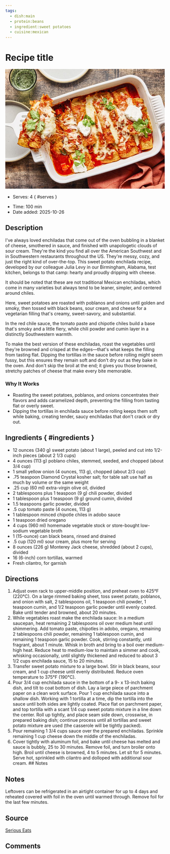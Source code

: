 ```yaml
---
tags:
  - dish:main
  - protein:beans
  - ingredient:sweet potatoes
  - cuisine:mexican
---
```

<!-- Tags can have colon, but no space around it -->

# Recipe title

![Recipe picture](../images/20251016-SEA-20250922-SEA-SweetPotatoEnchiladas-MorganHuntWard-01-0a493acf357348fba7b835633bc75171.jpg)

<!-- Serves has to be a single number, no dashes, but text is allowed after the
number (e.g., 24 cookies) -->
- Serves: 4
{ #serves }
<!-- Time is not parsed, so anything can be input here, and additional
values can be added (e.g., "active time", "cooking time", etc) -->
- Time: 100 min
- Date added: 2025-10-26

## Description
I've always loved enchiladas that come out of the oven bubbling in a blanket of cheese, smothered in sauce, and finished with unapologetic clouds of sour cream. They're the kind you find all over the American Southwest and in Southwestern restaurants throughout the US. They're messy, cozy, and just the right kind of over-the-top. This sweet potato enchilada recipe, developed by our colleague Julia Levy in our Birmingham, Alabama, test kitchen, belongs to that camp: hearty and proudly dripping with cheese.

It should be noted that these are not traditional Mexican enchiladas, which come in many varieties but always tend to be leaner, simpler, and centered around chiles.

Here, sweet potatoes are roasted with poblanos and onions until golden and smoky, then tossed with black beans, sour cream, and cheese for a vegetarian filling that's creamy, sweet-savory, and substantial. 

In the red chile sauce, the tomato paste and chipotle chiles build a base that's smoky and a little fiery, while chili powder and cumin layer in a distinctly Southwestern warmth. 

To make the best version of these enchiladas, roast the vegetables until they're browned and crisped at the edges—that's what keeps the filling from tasting flat. Dipping the tortillas in the sauce before rolling might seem fussy, but this ensures they remain soft and don't dry out as they bake in the oven. And don't skip the broil at the end; it gives you those browned, stretchy patches of cheese that make every bite memorable. 
### Why It Works

- Roasting the sweet potatoes, poblanos, and onions concentrates their flavors and adds caramelized depth, preventing the filling from tasting flat or overly sweet.
- Dipping the tortillas in enchilada sauce before rolling keeps them soft while baking, creating tender, saucy enchiladas that don't crack or dry out.

## Ingredients { #ingredients }

<!-- Decimals are allowed, fractions are not. For ranges, use only a single dash
and no spaces between the numbers. -->

- 12 ounces (340 g) sweet potato (about 1 large), peeled and cut into 1/2-inch pieces (about 2 1/3 cups)
- 4 ounces (113 g) poblano chiles, stemmed, seeded, and chopped (about 3/4 cup)
- 1 small yellow onion (4 ounces, 113 g), chopped (about 2/3 cup)
- .75 teaspoon Diamond Crystal kosher salt; for table salt use half as much by volume or the same weight
- .25 cup (60 ml) extra-virgin olive oil, divided
- 2 tablespoons plus 1 teaspoon (9 g) chili powder, divided
- 1 tablespoon plus 1 teaspoon (9 g) ground cumin, divided
- 1.5 teaspoons garlic powder, divided
- .5 cup tomato paste (4 ounces, 113 g)
- 1 tablespoon minced chipotle chiles in adobo sauce 
- 1 teaspoon dried oregano
- 4 cups (960 ml) homemade vegetable stock or store-bought low-sodium vegetable broth
- 1 (15-ounce) can black beans, rinsed and drained
- .5 cup (120 ml) sour cream, plus more for serving
- 8 ounces (226 g) Monterey Jack cheese, shredded (about 2 cups), divided
- 16 (6-inch) corn tortillas, warmed
- Fresh cilantro, for garnish


## Directions

<!-- If you have a direction that refers to a number of some ingredient, wrap
the number in asterisks and add `{.ingredient-num}` afterwards. For example,
write `Add 2 Tbsp oil to pan` as `Add *2*{.ingredient-num} to pan`. This allows
us to properly change the number when changing the serves value. -->

1. Adjust oven rack to upper-middle position, and preheat oven to 425°F (220°C). On a large rimmed baking sheet, toss sweet potato, poblanos, and onion with salt, 2 tablespoons oil, 1 teaspoon chili powder, 1 teaspoon cumin, and 1/2 teaspoon garlic powder until evenly coated. Bake until tender and browned, about 20 minutes.
2. While vegetables roast make the enchilada sauce: In a medium saucepan, heat remaining 2 tablespoons oil over medium heat until shimmering. Add tomato paste, chipotles in adobo, oregano, remaining 2 tablespoons chili powder, remaining 1 tablespoon cumin, and remaining 1 teaspoon garlic powder. Cook, stirring constantly, until fragrant, about 1 minute. Whisk in broth and bring to a boil over medium-high heat. Reduce heat to medium-low to maintain a simmer and cook, whisking occasionally, until slightly thickened and reduced to about 3 1/2 cups enchilada sauce, 15 to 20 minutes.
3. Transfer sweet potato mixture to a large bowl. Stir in black beans, sour cream, and 1 cup cheese until evenly distributed. Reduce oven temperature to 375°F (190°C). 
4. Pour 3/4 cup enchilada sauce in the bottom of a 9- x 13-inch baking dish, and tilt to coat bottom of dish. Lay a large piece of parchment paper on a clean work surface. Pour 1 cup enchilada sauce into a shallow dish. Working with 1 tortilla at a time, dip the tortilla into the sauce until both sides are lightly coated. Place flat on parchment paper, and top tortilla with a scant 1/4 cup sweet potato mixture in a line down the center. Roll up tightly, and place seam side down, crosswise, in prepared baking dish; continue process until all tortillas and sweet potato mixture are used (the casserole will be tightly packed).
5. Pour remaining 1 3/4 cups sauce over the prepared enchiladas. Sprinkle remaining 1 cup cheese down the middle of the enchiladas.
6. Cover tightly with aluminum foil, and bake until cheese has melted and sauce is bubbly, 25 to 30 minutes. Remove foil, and turn broiler onto high. Broil until cheese is browned, 4 to 5 minutes. Let sit for 5 minutes. Serve hot, sprinkled with cilantro and dolloped with additional sour cream. ## Notes

## Notes
 Leftovers can be refrigerated in an airtight container for up to 4 days and reheated covered with foil in the oven until warmed through. Remove foil for the last few minutes.
## Source

[Serious Eats](https://www.seriouseats.com/sweet-potato-enchiladas-11831295)

## Comments
